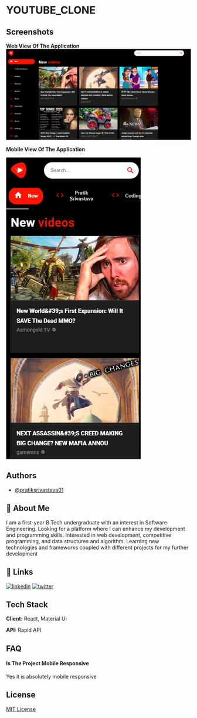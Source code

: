 # YOUTUBE_CLONE

## Screenshots

**Web View Of The Application**
![App Screenshot](./New%20folder/Screenshot%202022-09-05%20203743.png)

<!-- **SideBar Of The Application**

![App Screenshot](./New%20folder/Screenshot%202022-09-05%20203821.png) -->

**Mobile View Of The Application**

![App Screenshot](./New%20folder/Screenshot%202022-09-05%20203930.png)

## Authors

- [@pratiksrivastava01](https://www.github.com/pratiksrivastava01)

## 🚀 About Me

I am a first-year B.Tech undergraduate with an interest in Software Engineering. Looking for a platform where I can enhance my development and programming skills. Interested in web development, competitive programming, and data structures and algorithm. Learning new technologies and frameworks coupled with different projects for my further development

## 🔗 Links

[![linkedin](https://img.shields.io/badge/linkedin-0A66C2?style=for-the-badge&logo=linkedin&logoColor=white)](https://www.linkedin.com/in/srivastava2191/)
[![twitter](https://img.shields.io/badge/twitter-1DA1F2?style=for-the-badge&logo=twitter&logoColor=white)](https://twitter.com/Pratik_Srivasta)

## Tech Stack

**Client:** React, Material Ui

**API:** Rapid API

## FAQ

#### Is The Project Mobile Responsive

Yes it is absolutely mobile responsive

## License

[MIT License](LICENSE)
